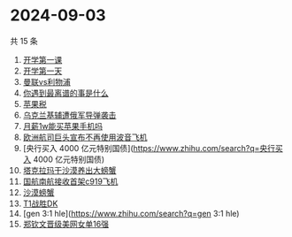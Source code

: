 # 2024-09-03

共 15 条

<!-- BEGIN ZHIHUSEARCH -->
<!-- 最后更新时间 Tue Sep 03 2024 22:11:42 GMT+0800 (China Standard Time) -->
1. [开学第一课](https://www.zhihu.com/search?q=开学第一课)
1. [开学第一天](https://www.zhihu.com/search?q=开学第一天)
1. [曼联vs利物浦](https://www.zhihu.com/search?q=曼联vs利物浦)
1. [你遇到最离谱的事是什么](https://www.zhihu.com/search?q=你遇到最离谱的事是什么)
1. [苹果税](https://www.zhihu.com/search?q=苹果税)
1. [乌克兰基辅遭俄军导弹袭击](https://www.zhihu.com/search?q=乌克兰基辅遭俄军导弹袭击)
1. [月薪1w能买苹果手机吗](https://www.zhihu.com/search?q=月薪1w能买苹果手机吗)
1. [欧洲航司巨头宣布不再使用波音飞机](https://www.zhihu.com/search?q=欧洲航司巨头宣布不再使用波音飞机)
1. [央行买入 4000 亿元特别国债](https://www.zhihu.com/search?q=央行买入 4000 亿元特别国债)
1. [塔克拉玛干沙漠养出大螃蟹](https://www.zhihu.com/search?q=塔克拉玛干沙漠养出大螃蟹)
1. [国航南航接收首架c919飞机](https://www.zhihu.com/search?q=国航南航接收首架c919飞机)
1. [沙漠螃蟹](https://www.zhihu.com/search?q=沙漠螃蟹)
1. [T1战胜DK](https://www.zhihu.com/search?q=T1战胜DK)
1. [gen 3:1 hle](https://www.zhihu.com/search?q=gen 3:1 hle)
1. [郑钦文晋级美网女单16强](https://www.zhihu.com/search?q=郑钦文晋级美网女单16强)
<!-- END ZHIHUSEARCH -->
